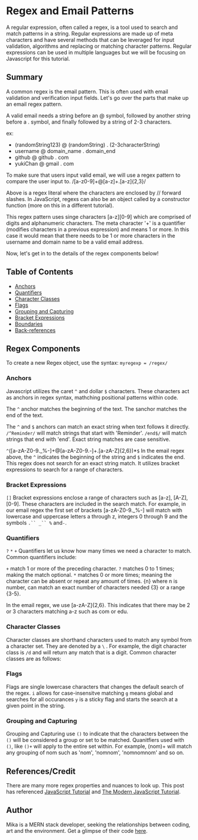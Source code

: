# Regex and Email Patterns

A regular expression, often called a regex, is a tool used to search and match patterns in a string.
Regular expressions are made up of meta characters and have several methods that can be leveraged for input validation, algorithms and replacing or matching character patterns. Regular expressions can be used in multiple languages but we will be focusing on Javascript for this tutorial.

## Summary

A common regex is the email pattern. This is often used with email validation and verification input fields.
Let's go over the parts that make up an email regex pattern.

A valid email needs a string before an @ symbol, followed by another string before a . symbol, and finally followed by a string of 2-3 characters.

ex:
* (randomString123) @ (randomString) . (2-3characterString)
* username @ domain_name . domain_end
* github @ github . com
* yukiChan @ gmail . com

To make sure that users input valid email, we will use a regex pattern to compare the user input to.
/[a-z0-9]+@[a-z]+\.[a-z]{2,3}/

Above is a regex literal where the characters are enclosed by // forward slashes. 
In JavaScript, regexs can also be an object called by a constructor function (more on this in a different tutorial).

This regex pattern uses singe characters [a-z][0-9] which are comprised of digits and alphanumeric characters.
The meta character '+' is a quantifier (modifies characters in a previous expression) and means 1 or more. 
In this case it would mean that there needs to be 1 or more characters in the username and domain name to be a valid email address.


Now, let's get in to the details of the regex components below!


## Table of Contents

- [Anchors](#anchors)
- [Quantifiers](#quantifiers)
- [Character Classes](#character-classes)
- [Flags](#flags)
- [Grouping and Capturing](#grouping-and-capturing)
- [Bracket Expressions](#bracket-expressions)
- [Boundaries](#boundaries)
- [Back-references](#back-references)


## Regex Components
To create a new Regex object, use the syntax: 
`myregexp = /regex/`

### Anchors
Javascript utilizes the caret `^` and dollar `$` characters.
These characters act as anchors in regex syntax, mathching positional patterns within code.

The `^` anchor matches the beginning of the text.
The `$`anchor matches the end of the text.

The `^` and `$` anchors can match an exact string when text follows it directly.
`/^Reminder/` will match strings that start with 'Reminder'. 
`/end$/` will match strings that end with 'end'.
Exact string matches are case sensitive.

`^`([a-zA-Z0-9._%-]+@[a-zA-Z0-9.-]+\.[a-zA-Z]{2,6})*`$`
In the email regex above, the `^` indicates the beginning of the string and `$` indicates the end.
This regex does not search for an exact string match.
It utilizes bracket expressions to search for a range of characters.

### Bracket Expressions

`[]` Bracket expressions enclose a range of characters such as [a-z], [A-Z], [0-9].
These characters are included in the search match.
For example, in our email regex the first set of brackets [a-zA-Z0-9._%-] will match with lowercase and uppercase letters a through z, integers 0 through 9 and the symbols `.`` _`` %` and`-`.

### Quantifiers
`?` `*` `+` Quantifiers let us know how many times we need a character to match. Common quantifiers include:

`+` match 1 or more of the preceding character. 
`?` matches 0 to 1 times; making the match optional.
`*` matches 0 or more times; meaning the character can be absent or repeat any amount of times.
{n} where n is number, can match an exact number of characters needed {3} or a range {3-5}.

In the email regex, we use [a-zA-Z]{2,6}. This indicates that there may be 2 or 3 characters matching a-z such as com or edu.
 
### Character Classes

Character classes are shorthand characters used to match any symbol from a character set.
They are denoted by a `\` . For example, the digit character class is `/d` and will return any match that is a digit.
Common character classes are as follows:

### Flags
Flags are single lowercase characters that changes the default search of the regex.
`i` allows for case-insensitve matching
`g` means global and searches for all occurances
`y` is a sticky flag and starts the search at a given point in the string.

### Grouping and Capturing
Grouping and Capturing use `()` to indicate that the characters between the `()` will be considered a group or set to be matched. Quanitfiers used with `()`, like `()+` will apply to the entire set within.
For example, (nom)+ will match any grouping of nom such as 'nom', 'nomnom', 'nomnomnom' and so on.

## References/Credit
There are many more regex properties and nuances to look up.
This post has referenced [JavaScript Tutorial](https://www.javascripttutorial.net/javascript-regex/) and [The Modern JavaScript Tutorial](https://javascript.info/regular-expressions). 


## Author
Mika is a MERN stack developer, seeking the relationships between coding, art and the environment.
Get a glimpse of their code [here](https://github.com/mikafeng?tab=repositories).
